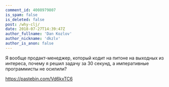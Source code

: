 ```yaml
---
comment_id: 4008979807
is_spam: false
is_deleted: false
post: /why-clj/
date: 2018-07-27T14:39:47Z
author_fullname: 'Dan Kozlov'
author_nickname: 'dkzlv'
author_is_anon: false
---
```


<p>Я вообще продакт-менеджер, который кодит на питоне на выходных из интереса, почему я решил задачу за 30 секунд, а императивные программисты не осилили?</p><p><a href="https://pastebin.com/Vd6kxTC6" rel="nofollow noopener" title="https://pastebin.com/Vd6kxTC6">https://pastebin.com/Vd6kxTC6</a></p>
